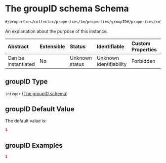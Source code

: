 # The groupID schema Schema

```txt
#/properties/collector/properties/lm/properties/groupID#/properties/collector/properties/lm/properties/groupID
```

An explanation about the purpose of this instance.

| Abstract            | Extensible | Status         | Identifiable            | Custom Properties | Additional Properties | Access Restrictions | Defined In                                                        |
| :------------------ | :--------- | :------------- | :---------------------- | :---------------- | :-------------------- | :------------------ | :---------------------------------------------------------------- |
| Can be instantiated | No         | Unknown status | Unknown identifiability | Forbidden         | Allowed               | none                | [values.schema.json\*](values.schema.json "open original schema") |

## groupID Type

`integer` ([The groupID schema](values-properties-the-collector-schema-properties-the-lm-schema-properties-the-groupid-schema.md))

## groupID Default Value

The default value is:

```json
1
```

## groupID Examples

```json
1
```
